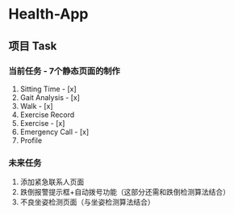 # Health-App

## 项目 Task
### 当前任务 - 7个静态页面的制作
1. Sitting Time - [x]
2. Gait Analysis - [x]
3. Walk - [x]
4. Exercise Record
5. Exercise - [x]
6. Emergency Call - [x]
7. Profile

### 未来任务
1. 添加紧急联系人页面
2. 跌倒报警提示框+自动拨号功能（这部分还需和跌倒检测算法结合）
3. 不良坐姿检测页面（与坐姿检测算法结合）


